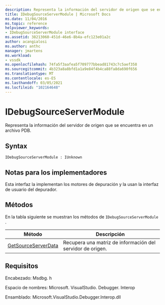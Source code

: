 ```yaml
---
description: Representa la información del servidor de origen que se encuentra en un archivo PDB.
title: IDebugSourceServerModule | Microsoft Docs
ms.date: 11/04/2016
ms.topic: reference
helpviewer_keywords:
- IDebugSourceServerModule interface
ms.assetid: 38213060-451d-46e6-8b4a-efc123e01a2c
author: acangialosi
ms.author: anthc
manager: jmartens
ms.workload:
- vssdk
ms.openlocfilehash: 74fa5f3aafea5f709777bbead81743c7c5aef358
ms.sourcegitcommit: 4b323a8a8bfd1a1a9e84f4b4ca88fa8da690f656
ms.translationtype: MT
ms.contentlocale: es-ES
ms.lasthandoff: 03/05/2021
ms.locfileid: "102164648"
---
```

# <a name="idebugsourceservermodule"></a>IDebugSourceServerModule
Representa la información del servidor de origen que se encuentra en un archivo PDB.

## <a name="syntax"></a>Syntax

```
IDebugSourceServerModule : IUnknown
```

## <a name="notes-for-implementers"></a>Notas para los implementadores
 Esta interfaz la implementan los motores de depuración y la usan la interfaz de usuario del depurador.

## <a name="methods"></a>Métodos
 En la tabla siguiente se muestran los métodos de `IDebugSourceServerModule` .

|Método|Descripción|
|------------|-----------------|
|[GetSourceServerData](../../../extensibility/debugger/reference/idebugsourceservermodule-getsourceserverdata.md)|Recupera una matriz de información del servidor de origen.|

## <a name="requirements"></a>Requisitos
 Encabezado: Msdbg. h

 Espacio de nombres: Microsoft. VisualStudio. Debugger. Interop

 Ensamblado: Microsoft.VisualStudio.Debugger.Interop.dll

